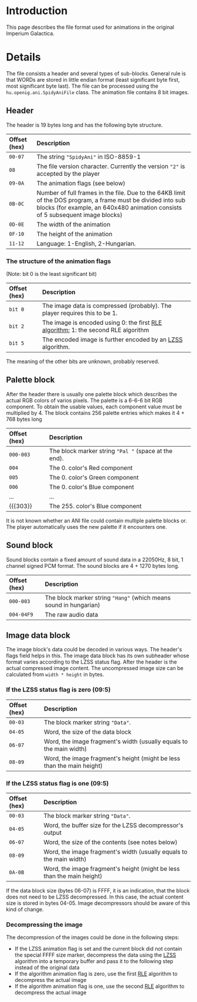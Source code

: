 
# Introduction #

This page describes the file format used for animations in the original Imperium Galactica.

# Details #

The file consists a header and several types of sub-blocks. General rule is that WORDs are stored in little endian format (least significant byte first, most significant byte last). The file can be processed using the `hu.openig.ani.SpidyAniFile` class. The animation file contains 8 bit images.

## Header ##

The header is 19 bytes long and has the following byte structure.

| **Offset (hex)** | **Description** |
|:-----------------|:----------------|
| `00-07` | The string `"SpidyAni"` in ISO-8859-1|
| `08   ` | The file version character. Currently the version `"2"` is accepted by the player|
| `09-0A` | The animation flags (see below)|
| `0B-0C` | Number of full frames in the file. Due to the 64KB limit of the DOS program, a frame must be divided into sub blocks (for example, an 640x480 animation consists of 5 subsequent image blocks)|
| `0D-0E` | The width of the animation |
| `0F-10` | The height of the animation |
| `11-12` | Language: 1-English, 2-Hungarian. |

### The structure of the animation flags ###
(Note: bit 0 is the least significant bit)

| **Offset (hex)** | **Description** |
|:-----------------|:----------------|
|`bit 0` | The image data is compressed (probably). The player requires this to be 1. |
|`bit 2` | The image is encoded using 0: the first [RLE algorithm](Custom_RLE.md); 1: the second RLE algorithm |
|`bit 5` | The encoded image is further encoded by an [LZSS](Custom_LZSS.md) algorithm.|

The meaning of the other bits are unknown, probably reserved.

## Palette block ##
After the header there is usually one palette block which describes the actual RGB colors of varios pixels. The palette is a 6-6-6 bit RGB component. To obtain the usable values, each component value must be multiplied by 4. The block contains 256 palette entries which makes it 4 + 768 bytes long

| **Offset (hex)** | **Description** |
|:-----------------|:----------------|
|`000-003` | The block marker string `"Pal "` (space at the end). |
|`004`| The 0. color's Red component |
|`005`| The 0. color's Green component |
|`006`| The 0. color's Blue component |
|...|...|
|{{{303}}| The 255. color's Blue component |

It is not known whether an ANI file could contain multiple palette blocks or. The player automatically uses the new palette if it encounters one.

## Sound block ##
Sound blocks contain a fixed amount of sound data in a 22050Hz, 8 bit, 1 channel signed PCM format. The sound blocks are 4 + 1270 bytes long.

| **Offset (hex)** | **Description** |
|:-----------------|:----------------|
| `000-003` | The block marker string `"Hang"` (which means sound in hungarian) |
| `004-04F9` | The raw audio data |

## Image data block ##

The image block's data could be decoded in various ways. The header's flags field helps in this. The image data block has its own subheader whose format varies according to the LZSS status flag. After the header is the actual compressed image content. The uncompressed image size can be calculated from `width * height` in bytes.

### If the LZSS status flag is zero (09:5) ###
| **Offset (hex)** | Description |
|:-----------------|:------------|
| `00-03` | The block marker string `"Data"`. |
| `04-05` | Word, the size of the data block |
| `06-07` | Word, the image fragment's width (usually equals to the main width) |
| `08-09` | Word, the image fragment's height (might be less than the main height)|

### If the LZSS status flag is one (09:5) ###
| **Offset (hex)** | Description |
|:-----------------|:------------|
| `00-03` | The block marker string `"Data"`. |
| `04-05` | Word, the buffer size for the LZSS decompressor's output |
| `06-07` | Word, the size of the contents (see notes below) |
| `08-09` | Word, the image fragment's width (usually equals to the main width) |
| `0A-0B` | Word, the image fragment's height (might be less than the main height)|

If the data block size (bytes 06-07) is FFFF, it is an indication, that the block does not need to be LZSS decompressed. In this case, the actual content size is stored in bytes 04-05. Image decompressors should be aware of this kind of change.

### Decompressing the image ###
The decompression of the images could be done in the following steps:

  * If the LZSS animation flag is set and the current block did not contain the special FFFF size marker, decompress the data using the [LZSS](Custom_LZSS.md) algorithm into a temporary buffer and pass it to the following step instead of the original data
  * If the algorithm animation flag is zero, use the first [RLE](Custom_RLE.md) algorithm to decompress the actual image
  * If the algorithm animation flag is one, use the second [RLE](Custom_RLE.md) algorithm to decompress the actual image